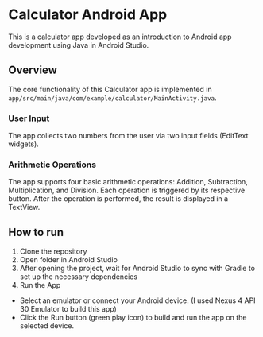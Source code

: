 # Calculator Android App
This is a calculator app developed as an introduction to Android app development using Java in Android Studio.

## Overview

The core functionality of this Calculator app is implemented in ```app/src/main/java/com/example/calculator/MainActivity.java```.

### User Input

The app collects two numbers from the user via two input fields (EditText widgets).

### Arithmetic Operations

The app supports four basic arithmetic operations: Addition, Subtraction, Multiplication, and Division. Each operation is triggered by its respective button. After the operation is performed, the result is displayed in a TextView.


## How to run
1. Clone the repository
2. Open folder in Android Studio
3. After opening the project, wait for Android Studio to sync with Gradle to set up the necessary dependencies
4. Run the App
- Select an emulator or connect your Android device. (I used Nexus 4 API 30 Emulator to build this app) 
- Click the Run button (green play icon) to build and run the app on the selected device.
